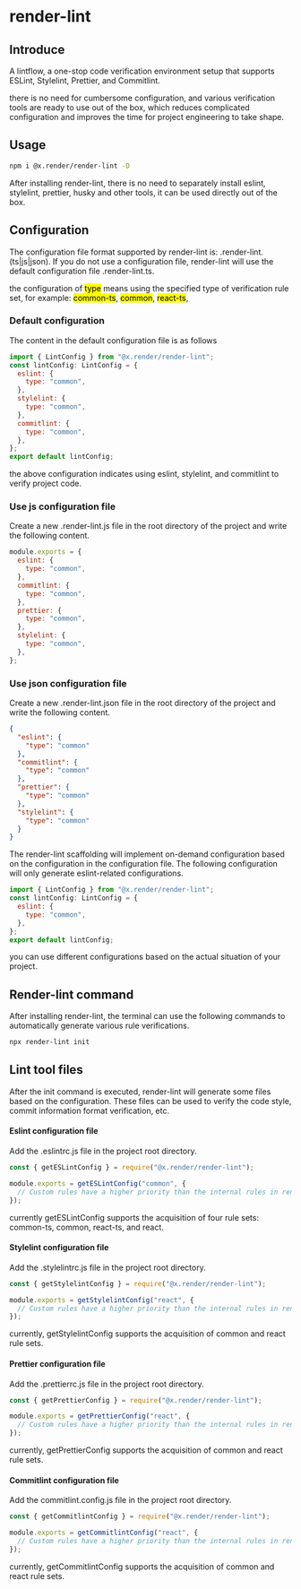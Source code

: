 # render-lint

## Introduce

A lintflow, a one-stop code verification environment setup that supports ESLint, Stylelint, Prettier, and Commitlint.

there is no need for cumbersome configuration, and various verification tools are ready to use out of the box, which reduces complicated configuration and improves the time for project engineering to take shape.

## Usage

```sh
npm i @x.render/render-lint -D
```

After installing render-lint, there is no need to separately install eslint, stylelint, prettier, husky and other tools, it can be used directly out of the box.

## Configuration

The configuration file format supported by render-lint is: .render-lint.(ts|js|json). If you do not use a configuration file, render-lint will use the default configuration file .render-lint.ts.

the configuration of <mark>type</mark> means using the specified type of verification rule set, for example: <mark>common-ts</mark>, <mark>common</mark>, <mark>react-ts</mark>, <mark></mark>

### Default configuration

The content in the default configuration file is as follows

```javascript
import { LintConfig } from "@x.render/render-lint";
const lintConfig: LintConfig = {
  eslint: {
    type: "common",
  },
  stylelint: {
    type: "common",
  },
  commitlint: {
    type: "common",
  },
};
export default lintConfig;
```

the above configuration indicates using eslint, stylelint, and commitlint to verify project code.

### Use js configuration file

Create a new .render-lint.js file in the root directory of the project and write the following content.

```javascript
module.exports = {
  eslint: {
    type: "common",
  },
  commitlint: {
    type: "common",
  },
  prettier: {
    type: "common",
  },
  stylelint: {
    type: "common",
  },
};
```

### Use json configuration file

Create a new .render-lint.json file in the root directory of the project and write the following content.

```json
{
  "eslint": {
    "type": "common"
  },
  "commitlint": {
    "type": "common"
  },
  "prettier": {
    "type": "common"
  },
  "stylelint": {
    "type": "common"
  }
}
```

The render-lint scaffolding will implement on-demand configuration based on the configuration in the configuration file. The following configuration will only generate eslint-related configurations.

```javascript
import { LintConfig } from "@x.render/render-lint";
const lintConfig: LintConfig = {
  eslint: {
    type: "common",
  },
};
export default lintConfig;
```

you can use different configurations based on the actual situation of your project.

## Render-lint command

After installing render-lint, the terminal can use the following commands to automatically generate various rule verifications.

```sh
npx render-lint init
```

## Lint tool files

After the init command is executed, render-lint will generate some files based on the configuration. These files can be used to verify the code style, commit information format verification, etc.

#### Eslint configuration file

Add the .eslintrc.js file in the project root directory.

```javascript
const { getESLintConfig } = require("@x.render/render-lint");

module.exports = getESLintConfig("common", {
  // Custom rules have a higher priority than the internal rules in render-lint.
});
```

currently getESLintConfig supports the acquisition of four rule sets: common-ts, common, react-ts, and react.

#### Stylelint configuration file

Add the .stylelintrc.js file in the project root directory.

```javascript
const { getStylelintConfig } = require("@x.render/render-lint");

module.exports = getStylelintConfig("react", {
  // Custom rules have a higher priority than the internal rules in render-lint.
});
```

currently, getStylelintConfig supports the acquisition of common and react rule sets.

#### Prettier configuration file

Add the .prettierrc.js file in the project root directory.

```javascript
const { getPrettierConfig } = require("@x.render/render-lint");

module.exports = getPrettierConfig("react", {
  // Custom rules have a higher priority than the internal rules in render-lint.
});
```

currently, getPrettierConfig supports the acquisition of common and react rule sets.

#### Commitlint configuration file

Add the commitlint.config.js file in the project root directory.

```javascript
const { getCommitlintConfig } = require("@x.render/render-lint");

module.exports = getCommitlintConfig("react", {
  // Custom rules have a higher priority than the internal rules in render-lint.
});
```

currently, getCommitlintConfig supports the acquisition of common and react rule sets.
